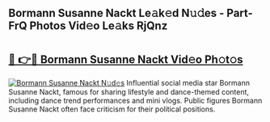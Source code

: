 ## Bormann Susanne Nackt Le𝚊k𝚎d N𝚞𝚍es - Part-FrQ Photos Vid𝚎o Le𝚊ks RjQnz

# <h2><a href="http://fb0avf1.evod.top/?m=Bormann+Susanne+Nackt">🔗 👉🔴 Bormann Susanne Nackt Vid𝚎o Ph𝚘t𝚘s</a></h2>

[![Bormann Susanne Nackt N𝚞d𝚎s](https://i.imgur.com/8V9OHl7.gif)](http://fb0avf1.evod.top/?m=Bormann+Susanne+Nackt)
Influential social media star Bormann Susanne Nackt, famous for sharing lifestyle and dance-themed content, including dance trend performances and mini vlogs. Public figures Bormann Susanne Nackt often face criticism for their political positions. 
